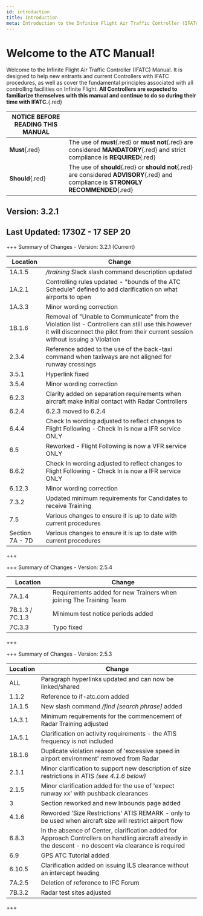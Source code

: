 ```yaml
---
id: introduction
title: Introduction
meta: Introduction to the Infinite Flight Air Traffic Controller (IFATC) Manual.
---
```


# Welcome to the ATC Manual!



Welcome to the Infinite Flight Air Traffic Controller (IFATC) Manual. It is designed to help new entrants and current Controllers with IFATC procedures, as well as cover the fundamental principles associated with all controlling facilities on Infinite Flight. **All Controllers are expected to familiarize themselves with this manual and continue to do so during their time with IFATC.**{.red}



| **NOTICE BEFORE READING THIS MANUAL** |                                          |
| ------------------------------------- | ---------------------------------------- |
| **Must**{.red}                        | The use of **must**{.red} or **must not**{.red} are considered **MANDATORY**{.red} and strict compliance is **REQUIRED**{.red} |
| **Should**{.red}                      | The use of **should**{.red} or **should not**{.red} are considered **ADVISORY**{.red} and compliance is **STRONGLY RECOMMENDED**{.red} |



## Version: 3.2.1

## Last Updated: 1730Z - 17 SEP 20



+++ Summary of Changes - Version: 3.2.1 (Current)

| Location        | Change                                                       |
| --------------- | ------------------------------------------------------------ |
| 1A.1.5          | */training* Slack slash command description updated          |
| 1A.2.1          | Controlling rules updated - "bounds of the ATC Schedule" defined to add clarification on what airports to open |
| 1A.3.3          | Minor wording correction                                     |
| 1B.1.6          | Removal of "Unable to Communicate" from the Violation list - Controllers can still use this however it will disconnect the pilot from their current session without issuing a Violation |
| 2.3.4           | Reference added to the use of the back-taxi command when taxiways are not aligned for runway crossings |
| 3.5.1           | Hyperlink fixed                                              |
| 3.5.4           | Minor wording correction                                     |
| 6.2.3           | Clarity added on separation requirements when aircraft make initial contact with Radar Controllers |
| 6.2.4           | 6.2.3 moved to 6.2.4                                         |
| 6.4.4           | Check In wording adjusted to reflect changes to Flight Following - Check In is now a IFR service ONLY |
| 6.5             | Reworked - Flight Following is now a VFR service ONLY        |
| 6.6.2           | Check In wording adjusted to reflect changes to Flight Following - Check In is now a IFR service ONLY |
| 6.12.3          | Minor wording correction                                     |
| 7.3.2           | Updated minimum requirements for Candidates to receive Training |
| 7.5             | Various changes to ensure it is up to date with current procedures |
| Section 7A - 7D | Various changes to ensure it is up to date with current procedures |

+++



+++ Summary of Changes - Version: 2.5.4

| Location        | Change                                                       |
| --------------- | ------------------------------------------------------------ |
| 7A.1.4          | Requirements added for new Trainers when joining The Training Team |
| 7B.1.3 / 7C.1.3 | Minimum test notice periods added                            |
| 7C.3.3          | Typo fixed                                                   |

+++



+++ Summary of Changes - Version: 2.5.3

| Location | Change                                                       |
| -------- | ------------------------------------------------------------ |
| ALL      | Paragraph hyperlinks updated and can now be linked/shared    |
| 1.1.2    | Reference to if-atc.com added                                |
| 1A.1.5   | New slash command */find [search phrase]* added              |
| 1A.3.1   | Minimum requirements for the commencement of Radar Training adjusted |
| 1A.5.1   | Clarification on activity requirements - the ATIS frequency is not included |
| 1B.1.6   | Duplicate violation reason of 'excessive speed in airport environment' removed from Radar |
| 2.1.1    | Minor clarification to support new description of size restrictions in ATIS *(see 4.1.6 below)* |
| 2.1.5    | Minor clarification added for the use of 'expect runway xx' with pushback clearances |
| 3        | Section reworked and new Inbounds page added                 |
| 4.1.6    | Reworded 'Size Restrictions' ATIS REMARK - only to be used when aircraft size will restrict airport flow |
| 6.8.3    | In the absence of Center, clarification added for Approach Controllers on handling aircraft already in the descent - no descent via clearance is required |
| 6.9      | GPS ATC Tutorial added                                       |
| 6.10.5   | Clarification added on issuing ILS clearance without an intercept heading |
| 7A.2.5   | Deletion of reference to IFC Forum                           |
| 7B.3.2   | Radar test sites adjusted                                    |

+++


